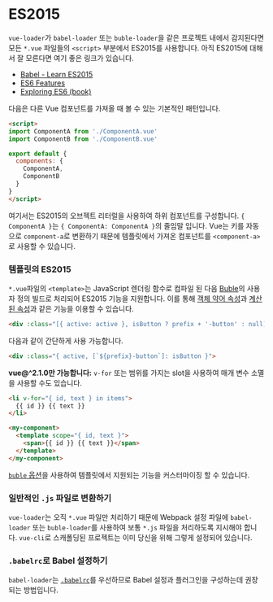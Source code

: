 # ES2015

`vue-loader`가 `babel-loader` 또는 `buble-loader`을 같은 프로젝트 내에서 감지된다면 모든 `*.vue` 파일들의 `<script>` 부분에서 ES2015를 사용합니다. 아직 ES2015에 대해서 잘 모른다면 여기 좋은 링크가 있습니다.

- [Babel - Learn ES2015](https://babeljs.io/docs/learn-es2015/)
- [ES6 Features](https://github.com/lukehoban/es6features)
- [Exploring ES6 (book)](https://leanpub.com/exploring-es6)

다음은 다른 Vue 컴포넌트를 가져올 때 볼 수 있는 기본적인 패턴입니다.

``` html
<script>
import ComponentA from './ComponentA.vue'
import ComponentB from './ComponentB.vue'

export default {
  components: {
    ComponentA,
    ComponentB
  }
}
</script>
```

여기서는 ES2015의 오브젝트 리터럴을 사용하여 하위 컴포넌트를 구성합니다. `{ ComponentA }`는 `{ ComponentA: ComponentA }`의 줄임말 입니다. Vue는 키를 자동으로 `component-a`로 변환하기 때문에 템플릿에서 가져온 컴포넌트를 `<component-a>`로 사용할 수 있습니다.

### 템플릿의 ES2015

`*.vue`파일의 `<template>`는 JavaScript 렌더링 함수로 컴파일 된 다음 [Buble](https://buble.surge.sh/guide/)의 사용자 정의 빌드로 처리되어 ES2015 기능을 지원합니다. 이를 통해 [객체 약어 속성](https://buble.surge.sh/guide/#object-shorthand-methods-and-properties-transforms-concisemethodproperty-)과 [계산된 속성](https://buble.surge.sh/guide/#computed-properties-transforms-computedproperty-)과 같은 기능을 이용할 수 있습니다.

``` html
<div :class="[{ active: active }, isButton ? prefix + '-button' : null]">
```

다음과 같이 간단하게 사용 가능합니다.

``` html
<div :class="{ active, [`${prefix}-button`]: isButton }">
```

**vue@^2.1.0만 가능합니다:** `v-for` 또는 범위를 가지는 slot을 사용하여 매개 변수 소멸을 사용할 수도 있습니다.

``` html
<li v-for="{ id, text } in items">
  {{ id }} {{ text }}
</li>
```

``` html
<my-component>
  <template scope="{ id, text }">
    <span>{{ id }} {{ text }}</span>
  </template>
</my-component>
```

[`buble` 옵션](../options.md#buble)을 사용하여 템플릿에서 지원되는 기능을 커스터마이징 할 수 있습니다.

### 일반적인 `.js` 파일로 변환하기

`vue-loader`는 오직 `*.vue` 파일만 처리하기 때문에 Webpack 설정 파일에 `babel-loader` 또는 `buble-loader`를 사용하여 보통 `*.js` 파일을 처리하도록 지시해야 합니다. `vue-cli`로 스캐폴딩된 프로젝트는 이미 당신을 위해 그렇게 설정되어 있습니다.

### `.babelrc`로 Babel 설정하기

`babel-loader`는 [`.babelrc`](https://babeljs.io/docs/usage/babelrc/)를 우선하므로 Babel 설정과 플러그인을 구성하는데 권장되는 방법입니다.
